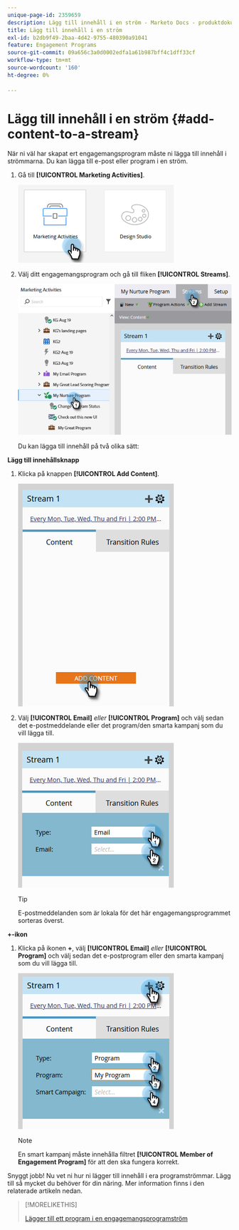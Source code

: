 ```yaml
---
unique-page-id: 2359659
description: Lägg till innehåll i en ström - Marketo Docs - produktdokumentation
title: Lägg till innehåll i en ström
exl-id: b2db9f49-2baa-4d42-9755-480390a91041
feature: Engagement Programs
source-git-commit: 09a656c3a0d0002edfa1a61b987bff4c1dff33cf
workflow-type: tm+mt
source-wordcount: '160'
ht-degree: 0%

---
```


# Lägg till innehåll i en ström {#add-content-to-a-stream}

När ni väl har skapat ert engagemangsprogram måste ni lägga till innehåll i strömmarna. Du kan lägga till e-post eller program i en ström.

1. Gå till **[!UICONTROL Marketing Activities]**.

   ![](assets/add-content-to-a-stream-1.png)

1. Välj ditt engagemangsprogram och gå till fliken **[!UICONTROL Streams]**.

   ![](assets/add-content-to-a-stream-2.png)

   Du kan lägga till innehåll på två olika sätt:

**Lägg till innehållsknapp**

1. Klicka på knappen **[!UICONTROL Add Content]**.

   ![](assets/add-content-to-a-stream-3.png)

1. Välj **[!UICONTROL Email]** _eller_ **[!UICONTROL Program]** och välj sedan det e-postmeddelande eller det program/den smarta kampanj som du vill lägga till.

   ![](assets/add-content-to-a-stream-4.png)

   >[!TIP]
   >
   >E-postmeddelanden som är lokala för det här engagemangsprogrammet sorteras överst.

**+-ikon**

1. Klicka på ikonen **+**, välj **[!UICONTROL Email]** _eller_ **[!UICONTROL Program]** och välj sedan det e-postprogram eller den smarta kampanj som du vill lägga till.

   ![](assets/add-content-to-a-stream-5.png)

   >[!NOTE]
   >
   >En smart kampanj måste innehålla filtret **[!UICONTROL Member of Engagement Program]** för att den ska fungera korrekt.

Snyggt jobb! Nu vet ni hur ni lägger till innehåll i era programströmmar. Lägg till så mycket du behöver för din näring. Mer information finns i den relaterade artikeln nedan.

>[!MORELIKETHIS]
>
>[Lägger till ett program i en engagemangsprogramström](/help/marketo/product-docs/email-marketing/drip-nurturing/creating-an-engagement-program/adding-a-program-to-an-engagement-program-stream.md)

